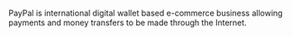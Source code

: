 PayPal is international digital wallet based e-commerce business allowing payments and money transfers to be made through the Internet.